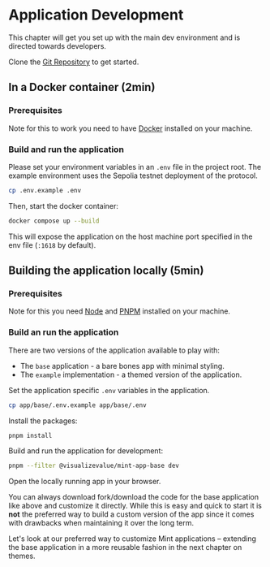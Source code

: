 # Application Development

This chapter will get you set up with the main dev environment and is directed towards developers.

Clone the [Git Repository](https://github.com/visualizevalue/mint) to get started.

## In a Docker container (2min)

### Prerequisites

Note for this to work you need to have [Docker](https://www.docker.com) installed on your machine.

### Build and run the application

Please set your environment variables in an `.env` file in the project root. The example environment
uses the Sepolia testnet deployment of the protocol.

```sh
cp .env.example .env
```

Then, start the docker container:

```sh
docker compose up --build
```

This will expose the application on the host machine port specified in the
env file (`:1618` by default).

## Building the application locally (5min)

### Prerequisites

Note for this you need [Node](https://nodejs.org/en) and
[PNPM](https://pnpm.io/) installed on your machine.

### Build an run the application

There are two versions of the application available to play with:

- The `base` application - a bare bones app with minimal styling.
- The `example` implementation - a themed version of the application.

Set the application specific `.env` variables in the application.

```sh
cp app/base/.env.example app/base/.env
```

Install the packages:

```bash
pnpm install
```

Build and run the application for development:

```bash
pnpm --filter @visualizevalue/mint-app-base dev
```

Open the locally running app in your browser.

You can always download fork/download the code for the base application like above
and customize it directly. While this is easy and quick to start it is **not**
the preferred way to build a custom version of the app since it
comes with drawbacks when maintaining it over the long term.

Let's look at our preferred way to customize Mint applications –
extending the base application in a more reusable fashion in the next chapter
on themes.

